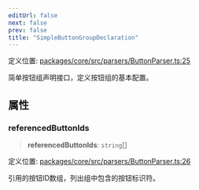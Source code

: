 ```yaml
---
editUrl: false
next: false
prev: false
title: "SimpleButtonGroupDeclaration"
---
```


定义位置: [packages/core/src/parsers/ButtonParser.ts:25](https://github.com/mProjectsCode/obsidian-meta-bind-plugin/blob/6e87907d27dd07b6437b63c980b11d2bfef62599/packages/core/src/parsers/ButtonParser.ts#L25)

简单按钮组声明接口，定义按钮组的基本配置。

## 属性

### referencedButtonIds

> **referencedButtonIds**: `string`[]

定义位置: [packages/core/src/parsers/ButtonParser.ts:26](https://github.com/mProjectsCode/obsidian-meta-bind-plugin/blob/6e87907d27dd07b6437b63c980b11d2bfef62599/packages/core/src/parsers/ButtonParser.ts#L26)

引用的按钮ID数组，列出组中包含的按钮标识符。
